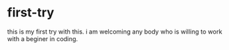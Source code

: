 first-try
=========

this is my first try with this. i am welcoming any body who is willing to work with a beginer in coding.
